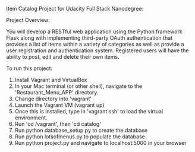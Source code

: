 Item Catalog Project for Udacity Full Stack Nanodegree:

Project Overview:

You will develop a RESTful web application using the Python framework Flask along with implementing third-party OAuth authentication that provides a list of items within a variety of categories as well as provide a user registration and authentication system. Registered users will have the ability to post, edit and delete their own items.



To run this project:

1. Install Vagrant and VirtualBox
2. In your Mac terminal (or other shell), navigate to the 'Restaurant_Menu_APP' directory.
3. Change directory into 'vagrant'
4. Launch the Vagrant VM (vagrant up)
5. Once this is installed, type in 'vagrant ssh' to load the virtual environment.
6. Run 'cd /vagrant', then 'cd catalog'
7. Run python database_setup.py to create the database
8. Run python lotsofmenus.py to populate the database
9. Run python project.py and navigate to localhost:5000 in your browser
